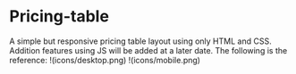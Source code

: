 # Pricing-table
 A simple but responsive pricing table layout using only HTML and CSS.
 Addition features using JS will be added at a later date.
 The following is the reference:
!(icons/desktop.png)
!(icons/mobile.png)